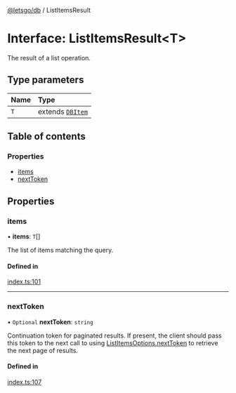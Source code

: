 [@letsgo/db](../README.md) / ListItemsResult

# Interface: ListItemsResult\<T\>

The result of a list operation.

## Type parameters

| Name | Type |
| :------ | :------ |
| `T` | extends [`DBItem`](DBItem.md) |

## Table of contents

### Properties

- [items](ListItemsResult.md#items)
- [nextToken](ListItemsResult.md#nexttoken)

## Properties

### items

• **items**: `T`[]

The list of items matching the query.

#### Defined in

[index.ts:101](https://github.com/47chapters/letsgo/blob/11c7e19/packages/db/src/index.ts#L101)

___

### nextToken

• `Optional` **nextToken**: `string`

Continuation token for paginated results. If present, the client should pass this token
to the next call to using [ListItemsOptions.nextToken](ListItemsOptions.md#nexttoken) to
retrieve the next page of results.

#### Defined in

[index.ts:107](https://github.com/47chapters/letsgo/blob/11c7e19/packages/db/src/index.ts#L107)
